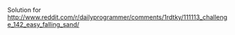 Solution for http://www.reddit.com/r/dailyprogrammer/comments/1rdtky/111113_challenge_142_easy_falling_sand/
